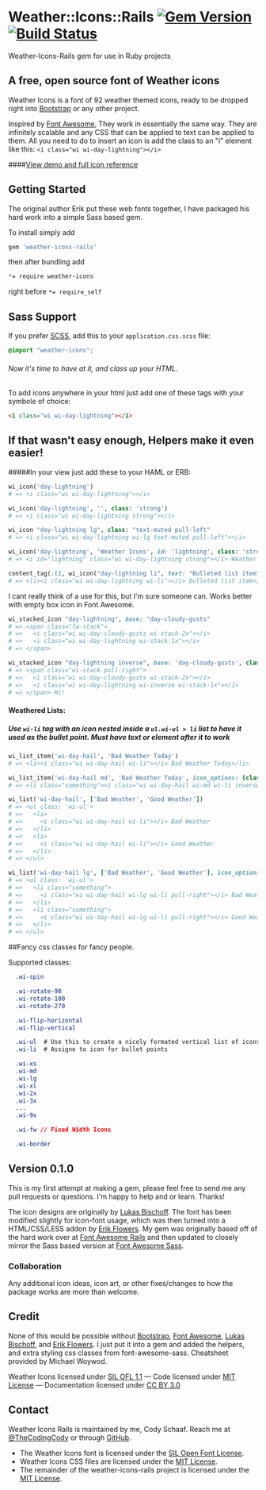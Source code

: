 
# Weather::Icons::Rails [![Gem Version](https://badge.fury.io/rb/weather-icons-rails@2x.svg)](http://rubygems.org/gems/weather-icons-rails) [![Build Status](https://travis-ci.org/CodySchaaf/weather-icons-rails.svg?branch=master)](https://travis-ci.org/CodySchaaf/weather-icons-rails)
Weather-Icons-Rails gem for use in Ruby projects

## A free, open source font of Weather icons

Weather Icons is a font of 92 weather themed icons, ready to be dropped right into [Bootstrap](http://www.getbootstrap.com) or any other project.

Inspired by [Font Awesome](http://fontawesome.io/), They work in essentially the same way. They are infinitely scalable and any CSS that can be applied to text can be applied to them. All you need to do to insert an icon is add the class to an "i" element like this: `<i class="wi wi-day-lightning"></i>`

####[View demo and full icon reference](http://erikflowers.github.io/weather-icons/)

## Getting Started

The original author Erik put these web fonts together, I have packaged his hard work into a simple Sass based gem.

To install simply add

```ruby
gem 'weather-icons-rails'
```
then after bundling add

```css
*= require weather-icons
```

right before `*= require_self`

## Sass Support

If you prefer [SCSS](http://sass-lang.com/documentation/file.SASS_REFERENCE.html), add this to your
`application.css.scss` file:

```scss
@import "weather-icons";
```

###### Now it's time to have at it, and class up your HTML.

To add icons anywhere in your html just add one of these tags with your symbole of choice:

```html
<i class="wi wi-day-lightning"></i>
```
## If that wasn't easy enough, Helpers make it even easier!

#####In your view just add these to your HAML or ERB:

```ruby
wi_icon('day-lightning')
# => <i class="wi wi-day-lightning"></i>
```
```ruby
wi_icon('day-lightning', '', class: 'strong')
# => <i class="wi wi-day-lightning strong"></i>
```
```ruby
wi_icon "day-lightning lg", class: "text-muted pull-left"
# => <i class="wi wi-day-lightning wi-lg text-muted pull-left"></i>
```
```ruby
wi_icon('day-lightning', 'Weather Icons', id: 'lightning', class: 'strong')
# => <i id="lightning" class="wi wi-day-lightning strong"></i> Weather Icons
```

```ruby
content_tag(:li, wi_icon("day-lightning li", text: "Bulleted list item"))
# => <li><i class="wi wi-day-lightning wi-li"></i> Bulleted list item</li>
```

I cant really think of a use for this, but I'm sure someone can. Works better with empty box icon in Font Awesome.

```ruby
wi_stacked_icon "day-lightning", base: "day-cloudy-gusts"
# => <span class="fa-stack">
# =>   <i class="wi wi-day-cloudy-gusts wi-stack-2x"></i>
# =>   <i class="wi wi-day-lightning wi-stack-1x"></i>
# => </span>

wi_stacked_icon "day-lightning inverse", base: 'day-cloudy-gusts', class: "pull-right", text: "Hi!"
# => <span class="wi-stack pull-right">
# =>   <i class="wi wi-day-cloudy-gusts wi-stack-2x"></i>
# =>   <i class="wi wi-day-lightning wi-inverse wi-stack-1x"></i>
# => </span> Hi!
```

#### Weathered Lists:

##### Use `wi-li` tag with an icon nested inside a `ul.wi-ul > li` list to have it used as the bullet point. Must have text or element after it to work

```ruby
wi_list_item('wi-day-hail', 'Bad Weather Today')
# => <li><i class="wi wi-day-hail wi-li"></i> Bad Weather Today</li>

wi_list_item('wi-day-hail md', 'Bad Weather Today', icon_options: {class: 'inverse'}, class: 'something' )
# => <li class="something"><i class="wi wi-day-hail wi-md wi-li inverse"></i> Bad Weather Today</li>
```
```ruby
wi_list('wi-day-hail', ['Bad Weather', 'Good Weather'])
# => <ul class: 'wi-ul'>
# =>   <li>
# =>     <i class="wi wi-day-hail wi-li"></i> Bad Weather
# =>   </li>
# =>   <li>
# =>     <i class="wi wi-day-hail wi-li"></i> Good Weather
# =>   </li>
# => </ul>

wi_list('wi-day-hail lg', ['Bad Weather', 'Good Weather'], icon_options: {class: 'pull-right'}, class: 'something' )
# => <ul class: 'wi-ul'>
# =>   <li class="something">
# =>     <i class="wi wi-day-hail wi-lg wi-li pull-right"></i> Bad Weather
# =>   </li>
# =>   <li class="something">
# =>     <i class="wi wi-day-hail wi-lg wi-li pull-right"></i> Good Weather
# =>   </li>
# => </ul>
```
##Fancy css classes for fancy people.

Supported classes:

```css
  .wi-spin

  .wi-rotate-90
  .wi-rotate-180
  .wi-rotate-270

  .wi-flip-horizontal
  .wi-flip-vertical  

  .wi-ul  # Use this to create a nicely formated vertical list of icons
  .wi-li  # Assigne to icon for bullet points

  .wi-xs
  .wi-md
  .wi-lg
  .wi-xl
  .wi-2x
  .wi-3x
  ...
  .wi-9x

  .wi-fw // Fixed Width Icons

  .wi-border
```

## Version 0.1.0
This is my first attempt at making a gem, please feel free to send me any pull requests or questions. I'm happy to help and or learn. Thanks!

The icon designs are originally by [Lukas Bischoff](http://www.twitter.com/artill). The font has been modified slightly for icon-font usage, which was then turned into a HTML/CSS/LESS addon by [Erik Flowers](http://www.helloerik.com). My gem was originally based off of the hard work over at [Font Awesome Rails](https://github.com/bokmann/font-awesome-rails) and then updated to closely mirror the Sass based version at [Font Awesome Sass](https://github.com/FortAwesome/font-awesome-sass).

### Collaboration
Any additional icon ideas, icon art, or other fixes/changes to how the package works are more than welcome.

## Credit
None of this would be possible without [Bootstrap](http://www.getbootstrap.com), [Font Awesome](http://fontawesome.io/), [Lukas Bischoff](http://www.twitter.com/artill), and [Erik Flowers](http://www.helloerik.com). I just put it into a gem and added the helpers, and extra styling css classes from font-awesome-sass. Cheatsheet provided by Michael Woywod.

Weather Icons licensed under [SIL OFL 1.1](http://scripts.sil.org/OFL) &mdash; Code licensed under [MIT License](http://opensource.org/licenses/mit-license.html)  &mdash; Documentation licensed under [CC BY 3.0](http://creativecommons.org/licenses/by/3.0)

## Contact
Weather Icons Rails is maintained by me, Cody Schaaf. Reach me at [@TheCodingCody](http://www.twitter.com/TheCodingCody) or through [GitHub](https://github.com/CodySchaaf/weather-icons-rails).

* The Weather Icons font is
  licensed under the [SIL Open Font License](http://scripts.sil.org/OFL).
* Weather Icons CSS files are
  licensed under the
  [MIT License](http://opensource.org/licenses/mit-license.html).
* The remainder of the weather-icons-rails project is licensed under the
  [MIT License](http://opensource.org/licenses/mit-license.html).
